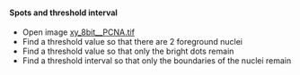 #### Spots and threshold interval
- Open image [xy_8bit__PCNA.tif](https://github.com/NEUBIAS/training-resources/raw/master/image_data/xy_8bit__PCNA.tif)
- Find a threshold value so that there are 2 foreground nuclei
- Find a threshold value so that only the bright dots remain
- Find a threshold interval so that only the boundaries of the nuclei remain